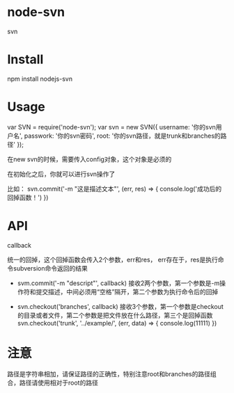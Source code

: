 # node-svn
svn


# Install

npm install nodejs-svn

# Usage

var SVN = require('node-svn');
var svn = new SVN({
	username: '你的svn用户名',
	passwork: '你的svn密码',
	root: '你的svn路径，就是trunk和branches的路径'
});

在new svn的时候，需要传入config对象，这个对象是必须的

在初始化之后，你就可以进行svn操作了

比如： 
	svn.commit('-m "这是描述文本"', (err, res) => {
		console.log('成功后的回掉函数！')
	})

# API

callback

统一的回掉，这个回掉函数会传入2个参数，err和res， err存在于，res是执行命令subversion命令返回的结果

- svm.commit('-m "descript"', callback)
接收2两个参数，第一个参数是-m操作符和提交描述，中间必须用“空格”隔开，第二个参数为执行命令后的回掉

- svn.checkout('branches', callback)
接收3个参数，第一个参数是checkout的目录或者文件，第二个参数是把文件放在什么路径，第三个是回掉函数
svn.checkout('trunk', '../example/', (err, data) => {
	console.log(11111)
})


# 注意
路径是字符串相加，请保证路径的正确性，特别注意root和branches的路径组合，路径请使用相对于root的路径
